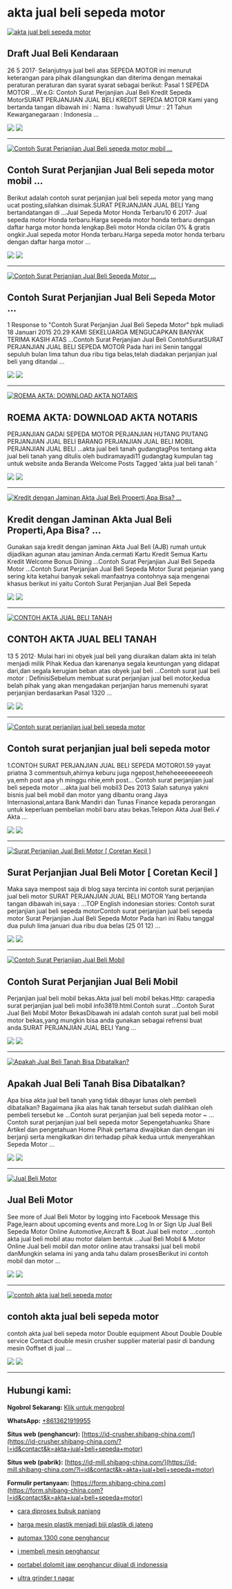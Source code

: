 # akta jual beli sepeda motor

<a href="https://swt.shibang-china.com/?l=id&img&k=akta+jual+beli+sepeda+motor" target="_blank">![akta jual beli sepeda motor](http://static.shibang-china.com/all-800x300/307.jpg)</a>

## Draft Jual Beli Kendaraan
26 5 2017· Selanjutnya jual beli atas SEPEDA MOTOR ini menurut keterangan para pihak dilangsungkan dan diterima dengan memakai peraturan peraturan dan syarat syarat sebagai berikut: Pasal 1 SEPEDA MOTOR …W.e.G: Contoh Surat Perjanjian Jual Beli Kredit Sepeda MotorSURAT PERJANJIAN JUAL BELI KREDIT SEPEDA MOTOR Kami yang bertanda tangan dibawah ini : Nama : Iswahyudi Umur : 21 Tahun Kewarganegaraan : Indonesia …


<a href="https://whatsapp.shibangsoft.com/WhatsApp.php" target="_blank" title="WhatsApp">![](http://static.shibang-china.com/icon/whatsapp.png)</a> <a href="https://swt.shibang-china.com/?l=id&icon&k=akta+jual+beli+sepeda+motor" target="_blank">![](http://static.shibang-china.com/icon/chat-id.png)</a>

---

<a href="https://swt.shibang-china.com/?l=id&img&k=akta+jual+beli+sepeda+motor" target="_blank">![Contoh Surat Perjanjian Jual Beli sepeda motor mobil …](http://static.shibang-china.com/all-800x300/345.jpg)</a>

## Contoh Surat Perjanjian Jual Beli sepeda motor mobil …
Berikut adalah contoh surat perjanjian jual beli sepeda motor yang mang ucat posting,silahkan disimak.SURAT PERJANJIAN JUAL BELI Yang bertandatangan di …Jual Sepeda Motor Honda Terbaru10 6 2017· Jual sepeda motor Honda terbaru.Harga sepeda motor honda terbaru dengan daftar harga motor honda lengkap.Beli motor Honda cicilan 0% & gratis ongkir.Jual sepeda motor Honda terbaru.Harga sepeda motor honda terbaru dengan daftar harga motor …


<a href="https://whatsapp.shibangsoft.com/WhatsApp.php" target="_blank" title="WhatsApp">![](http://static.shibang-china.com/icon/whatsapp.png)</a> <a href="https://swt.shibang-china.com/?l=id&icon&k=akta+jual+beli+sepeda+motor" target="_blank">![](http://static.shibang-china.com/icon/chat-id.png)</a>

---

<a href="https://swt.shibang-china.com/?l=id&img&k=akta+jual+beli+sepeda+motor" target="_blank">![Contoh Surat Perjanjian Jual Beli Sepeda Motor …](http://static.shibang-china.com/all-800x300/32.jpg)</a>

## Contoh Surat Perjanjian Jual Beli Sepeda Motor …
1 Response to "Contoh Surat Perjanjian Jual Beli Sepeda Motor" bpk muliadi 18 Januari 2015 20.29 KAMI SEKELUARGA MENGUCAPKAN BANYAK TERIMA KASIH ATAS …Contoh Surat Perjanjian Jual Beli ContohSuratSURAT PERJANJIAN JUAL BELI SEPEDA MOTOR Pada hari ini Senin tanggal sepuluh bulan lima tahun dua ribu tiga belas,telah diadakan perjanjian jual beli yang ditandai …


<a href="https://whatsapp.shibangsoft.com/WhatsApp.php" target="_blank" title="WhatsApp">![](http://static.shibang-china.com/icon/whatsapp.png)</a> <a href="https://swt.shibang-china.com/?l=id&icon&k=akta+jual+beli+sepeda+motor" target="_blank">![](http://static.shibang-china.com/icon/chat-id.png)</a>

---

<a href="https://swt.shibang-china.com/?l=id&img&k=akta+jual+beli+sepeda+motor" target="_blank">![ROEMA AKTA: DOWNLOAD AKTA NOTARIS](http://static.shibang-china.com/all-800x300/862.jpg)</a>

## ROEMA AKTA: DOWNLOAD AKTA NOTARIS
PERJANJIAN GADAI SEPEDA MOTOR PERJANJIAN HUTANG PIUTANG PERJANJIAN JUAL BELI BARANG PERJANJIAN JUAL BELI MOBIL PERJANJIAN JUAL BELI …akta jual beli tanah gudangtagPos tentang akta jual beli tanah yang ditulis oleh budiramayadi11 gudangtag kumpulan tag untuk website anda Beranda Welcome Posts Tagged ‘akta jual beli tanah ’


<a href="https://whatsapp.shibangsoft.com/WhatsApp.php" target="_blank" title="WhatsApp">![](http://static.shibang-china.com/icon/whatsapp.png)</a> <a href="https://swt.shibang-china.com/?l=id&icon&k=akta+jual+beli+sepeda+motor" target="_blank">![](http://static.shibang-china.com/icon/chat-id.png)</a>

---

<a href="https://swt.shibang-china.com/?l=id&img&k=akta+jual+beli+sepeda+motor" target="_blank">![Kredit dengan Jaminan Akta Jual Beli Properti,Apa Bisa? …](http://static.shibang-china.com/all-800x300/600.jpg)</a>

## Kredit dengan Jaminan Akta Jual Beli Properti,Apa Bisa? …
Gunakan saja kredit dengan jaminan Akta Jual Beli (AJB) rumah untuk dijadikan agunan atau jaminan Anda.cermati Kartu Kredit Semua Kartu Kredit Welcome Bonus Dining …Contoh Surat Perjanjian Jual Beli Sepeda Motor …Contoh Surat Perjanjian Jual Beli Sepeda Motor Surat pejanian yang sering kita ketahui banyak sekali manfaatnya contohnya saja mengenai khasus berikut ini yaitu Contoh Surat Perjanjian Jual Beli Sepeda


<a href="https://whatsapp.shibangsoft.com/WhatsApp.php" target="_blank" title="WhatsApp">![](http://static.shibang-china.com/icon/whatsapp.png)</a> <a href="https://swt.shibang-china.com/?l=id&icon&k=akta+jual+beli+sepeda+motor" target="_blank">![](http://static.shibang-china.com/icon/chat-id.png)</a>

---

<a href="https://swt.shibang-china.com/?l=id&img&k=akta+jual+beli+sepeda+motor" target="_blank">![CONTOH AKTA JUAL BELI TANAH](http://static.shibang-china.com/all-800x300/494.jpg)</a>

## CONTOH AKTA JUAL BELI TANAH
13 5 2012· Mulai hari ini obyek jual beli yang diuraikan dalam akta ini telah menjadi milik Pihak Kedua dan karenanya segala keuntungan yang didapat dari,dan segala kerugian beban atas obyek jual beli …Contoh surat jual beli motor : DefinisiSebelum membuat surat perjanjian jual beli motor,kedua belah pihak yang akan mengadakan perjanjian harus memenuhi syarat perjanjian berdasarkan Pasal 1320 …


<a href="https://whatsapp.shibangsoft.com/WhatsApp.php" target="_blank" title="WhatsApp">![](http://static.shibang-china.com/icon/whatsapp.png)</a> <a href="https://swt.shibang-china.com/?l=id&icon&k=akta+jual+beli+sepeda+motor" target="_blank">![](http://static.shibang-china.com/icon/chat-id.png)</a>

---

<a href="https://swt.shibang-china.com/?l=id&img&k=akta+jual+beli+sepeda+motor" target="_blank">![Contoh surat perjanjian jual beli sepeda motor](http://static.shibang-china.com/all-800x300/1015.jpg)</a>

## Contoh surat perjanjian jual beli sepeda motor
1.CONTOH SURAT PERJANJIAN JUAL BELI SEPEDA MOTOR01.59 yayat priatna 3 commentsuh,ahirnya keburu juga ngepost,heheheeeeeeeeeoh ya,emh post apa yh minggu nhie,emh post… Contoh surat perjanjian jual beli sepeda motor …akta jual beli mobil3 Des 2013 Salah satunya yakni bisnis jual beli mobil dan motor yang dibantu orang Jaya Internasional,antara Bank Mandiri dan Tunas Finance kepada perorangan untuk keperluan pembelian mobil baru atau bekas.Telepon Akta Jual Beli.√ Akta …


<a href="https://whatsapp.shibangsoft.com/WhatsApp.php" target="_blank" title="WhatsApp">![](http://static.shibang-china.com/icon/whatsapp.png)</a> <a href="https://swt.shibang-china.com/?l=id&icon&k=akta+jual+beli+sepeda+motor" target="_blank">![](http://static.shibang-china.com/icon/chat-id.png)</a>

---

<a href="https://swt.shibang-china.com/?l=id&img&k=akta+jual+beli+sepeda+motor" target="_blank">![Surat Perjanjian Jual Beli Motor [ Coretan Kecil ]](http://static.shibang-china.com/all-800x300/1085.jpg)</a>

## Surat Perjanjian Jual Beli Motor [ Coretan Kecil ]
Maka saya mempost saja di blog saya tercinta ini contoh surat perjanjian jual beli motor SURAT PERJANJIAN JUAL BELI MOTOR Yang bertanda tangan dibawah ini,saya : …TOP English indonesian stories: Contoh surat perjanjian jual beli sepeda motorContoh surat perjanjian jual beli sepeda motor Surat Perjanjian Jual Beli Sepeda Motor Pada hari ini Rabu tanggal dua puluh lima januari dua ribu dua belas (25 01 12) …


<a href="https://whatsapp.shibangsoft.com/WhatsApp.php" target="_blank" title="WhatsApp">![](http://static.shibang-china.com/icon/whatsapp.png)</a> <a href="https://swt.shibang-china.com/?l=id&icon&k=akta+jual+beli+sepeda+motor" target="_blank">![](http://static.shibang-china.com/icon/chat-id.png)</a>

---

<a href="https://swt.shibang-china.com/?l=id&img&k=akta+jual+beli+sepeda+motor" target="_blank">![Contoh Surat Perjanjian Jual Beli Mobil](http://static.shibang-china.com/all-800x300/1364.jpg)</a>

## Contoh Surat Perjanjian Jual Beli Mobil
Perjanjian jual beli mobil bekas.Akta jual beli mobil bekas.Http: carapedia surat perjanjian jual beli mobil info3819.html.Contoh surat …Contoh Surat Jual Beli Mobil Motor BekasDibawah ini adalah contoh surat jual beli mobil motor bekas,yang mungkin bisa anda gunakan sebagai refrensi buat anda.SURAT PERJANJIAN JUAL BELI Yang …


<a href="https://whatsapp.shibangsoft.com/WhatsApp.php" target="_blank" title="WhatsApp">![](http://static.shibang-china.com/icon/whatsapp.png)</a> <a href="https://swt.shibang-china.com/?l=id&icon&k=akta+jual+beli+sepeda+motor" target="_blank">![](http://static.shibang-china.com/icon/chat-id.png)</a>

---

<a href="https://swt.shibang-china.com/?l=id&img&k=akta+jual+beli+sepeda+motor" target="_blank">![Apakah Jual Beli Tanah Bisa Dibatalkan?](http://static.shibang-china.com/all-800x300/245.jpg)</a>

## Apakah Jual Beli Tanah Bisa Dibatalkan?
Apa bisa akta jual beli tanah yang tidak dibayar lunas oleh pembeli dibatalkan? Bagaimana jika alas hak tanah tersebut sudah dialihkan oleh pembeli tersebut ke …Contoh surat perjanjian jual beli sepeda motor ~ …Contoh surat perjanjian jual beli sepeda motor Sepengetahuanku Share Artikel dan pengetahuan Home Pihak pertama diwajibkan dan dengan ini berjanji serta mengikatkan diri terhadap pihak kedua untuk menyerahkan Sepeda Motor …


<a href="https://whatsapp.shibangsoft.com/WhatsApp.php" target="_blank" title="WhatsApp">![](http://static.shibang-china.com/icon/whatsapp.png)</a> <a href="https://swt.shibang-china.com/?l=id&icon&k=akta+jual+beli+sepeda+motor" target="_blank">![](http://static.shibang-china.com/icon/chat-id.png)</a>

---

<a href="https://swt.shibang-china.com/?l=id&img&k=akta+jual+beli+sepeda+motor" target="_blank">![Jual Beli Motor](http://static.shibang-china.com/all-800x300/668.jpg)</a>

## Jual Beli Motor
See more of Jual Beli Motor by logging into Facebook Message this Page,learn about upcoming events and more.Log In or Sign Up Jual Beli Sepeda Motor Online Automotive,Aircraft & Boat Jual beli motor …contoh akta jual beli mobil atau motor dalam bentuk …Jual Beli Mobil & Motor Online Jual beli mobil dan motor online atau transaksi jual beli mobil danMungkin selama ini yang anda tahu dalam prosesBerikut ini contoh mobil dan motor …


<a href="https://whatsapp.shibangsoft.com/WhatsApp.php" target="_blank" title="WhatsApp">![](http://static.shibang-china.com/icon/whatsapp.png)</a> <a href="https://swt.shibang-china.com/?l=id&icon&k=akta+jual+beli+sepeda+motor" target="_blank">![](http://static.shibang-china.com/icon/chat-id.png)</a>

---

<a href="https://swt.shibang-china.com/?l=id&img&k=akta+jual+beli+sepeda+motor" target="_blank">![contoh akta jual beli sepeda motor](http://static.shibang-china.com/all-800x300/1108.jpg)</a>

## contoh akta jual beli sepeda motor
contoh akta jual beli sepeda motor Double equipment About Double Double service Contact double mesin crusher supplier material pasir di bandung mesin 0offset di jual …

<a href="https://whatsapp.shibangsoft.com/WhatsApp.php" target="_blank" title="WhatsApp">![](http://static.shibang-china.com/icon/whatsapp.png)</a> <a href="https://swt.shibang-china.com/?l=id&icon&k=akta+jual+beli+sepeda+motor" target="_blank">![](http://static.shibang-china.com/icon/chat-id.png)</a>

---
## Hubungi kami:

**Ngobrol Sekarang:** [Klik untuk mengobrol](https://swt.shibang-china.com?l=id&contact&k=akta+jual+beli+sepeda+motor)

**WhatsApp:**  [+8613621919955](https://whatsapp.shibangsoft.com/WhatsApp.php)

**Situs web (penghancur):** [https://id-crusher.shibang-china.com/](https://id-crusher.shibang-china.com/?l=id&contact&k=akta+jual+beli+sepeda+motor)

**Situs web (pabrik):** [https://id-mill.shibang-china.com/](https://id-mill.shibang-china.com/?l=id&contact&k=akta+jual+beli+sepeda+motor)

**Formulir pertanyaan:** [https://form.shibang-china.com](https://form.shibang-china.com?l=id&contact&k=akta+jual+beli+sepeda+motor)

* [cara diproses bubuk panjang](../33/cara%20diproses%20bubuk%20panjang.md)

* [harga mesin plastik menjadi biji plastik di jateng](../39/harga%20mesin%20plastik%20menjadi%20biji%20plastik%20di%20jateng.md)

* [automax 1300 cone penghancur](../36/automax%201300%20cone%20penghancur.md)

* [i membeli mesin penghancur](../33/i%20membeli%20mesin%20penghancur.md)

* [portabel dolomit jaw penghancur dijual di indonessia](../40/portabel%20dolomit%20jaw%20penghancur%20dijual%20di%20indonessia.md)

* [ultra grinder t nagar](../31/ultra%20grinder%20t%20nagar.md)